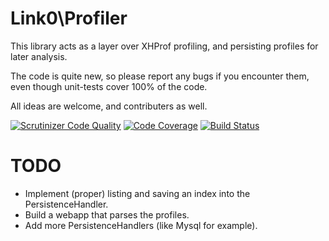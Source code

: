 Link0\Profiler
==============

This library acts as a layer over XHProf profiling, and persisting profiles for later analysis.

The code is quite new, so please report any bugs if you encounter them, even though unit-tests cover 100% of the code.

All ideas are welcome, and contributers as well.

[![Scrutinizer Code Quality](https://scrutinizer-ci.com/g/link0/profiler/badges/quality-score.png?b=master)](https://scrutinizer-ci.com/g/link0/profiler/?branch=master)
[![Code Coverage](https://scrutinizer-ci.com/g/link0/profiler/badges/coverage.png?b=master)](https://scrutinizer-ci.com/g/link0/profiler/?branch=master)
[![Build Status](https://scrutinizer-ci.com/g/link0/profiler/badges/build.png?b=master)](https://scrutinizer-ci.com/g/link0/profiler/build-status/master)

TODO
=====
- Implement (proper) listing and saving an index into the PersistenceHandler.
- Build a webapp that parses the profiles.
- Add more PersistenceHandlers (like Mysql for example).
